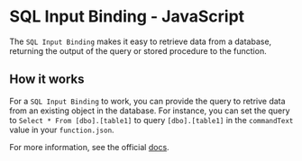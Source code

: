 # SQL Input Binding - JavaScript

The `SQL Input Binding` makes it easy to retrieve data from a database, returning the output of the query or stored procedure to the function.

## How it works

For a `SQL Input Binding` to work, you can provide the query to retrive data from an existing object in the database. For instance, you can set the query to `Select * From [dbo].[table1]` to query `[dbo].[table1]` in the `commandText` value in your `function.json`.

For more information, see the official [docs](https://aka.ms/sqlbindingsinput).